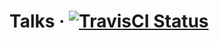 # Talks &middot; [![TravisCI Status](https://travis-ci.org/anisjonischkeit/talks.svg?branch=master)](https://travis-ci.org/anisjonischkeit/talks)
